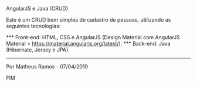AngularJS e Java (CRUD)

Este é um CRUD bem simples de cadastro de pessoas, utilizando as seguintes tecnologias:

*** Front-end: HTML, CSS e AngularJS (Design Material com AngularJS Material > https://material.angularjs.org/latest/).
*** Back-end: Java (Hibernate, Jersey e JPA).

-----

Por Matheus Ramos - 07/04/2019

FIM
